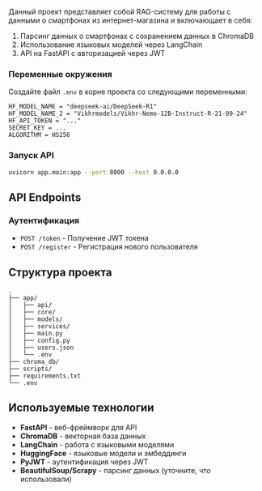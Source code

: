 Данный проект представляет собой RAG-систему для работы с данными о смартфонах из интернет-магазина и включающает в себя:

1. Парсинг данных о смартфонах с сохранением данных в ChromaDB
2. Использование языковых моделей через LangChain
3. API на FastAPI с авторизацией через JWT

### Переменные окружения

Создайте файл `.env` в корне проекта со следующими переменными:

```
HF_MODEL_NAME = "deepseek-ai/DeepSeek-R1"
HF_MODEL_NAME_2 = "Vikhrmodels/Vikhr-Nemo-12B-Instruct-R-21-09-24"
HF_API_TOKEN = "..."
SECRET_KEY = ...  
ALGORITHM = HS256  
```

### Запуск API 

```bash
uvicorn app.main:app --port 8000 --host 0.0.0.0
```

## API Endpoints

### Аутентификация

- `POST /token` - Получение JWT токена
- `POST /register` - Регистрация нового пользователя

## Структура проекта

```
.
├── app/                  
│   ├── api/             
│   ├── core/             
│   ├── models/          
│   ├── services/         
│   ├── main.py
│   ├── config.py
│   ├── users.json
│   └── .env        
├── chroma_db/           
├── scripts/             
├── requirements.txt      
└── .env                 
```

## Используемые технологии

- **FastAPI** - веб-фреймворк для API
- **ChromaDB** - векторная база данных
- **LangChain** - работа с языковыми моделями
- **HuggingFace** - языковые модели и эмбеддинги
- **PyJWT** - аутентификация через JWT
- **BeautifulSoup/Scrapy** - парсинг данных (уточните, что использовали)
